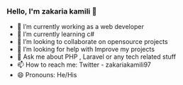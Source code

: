 ### Hello, I'm zakaria kamili 👋


- 🔭 I’m currently working as a web developer
- 🌱 I’m currently learning c#
- 👯 I’m looking to collaborate on opensource projects
- 🤔 I’m looking for help with Improve my projects
- 💬 Ask me about PHP , Laravel or any tech related stuff
- 📫 How to reach me: Twitter - zakariakamili97
- 😄 Pronouns: He/His
